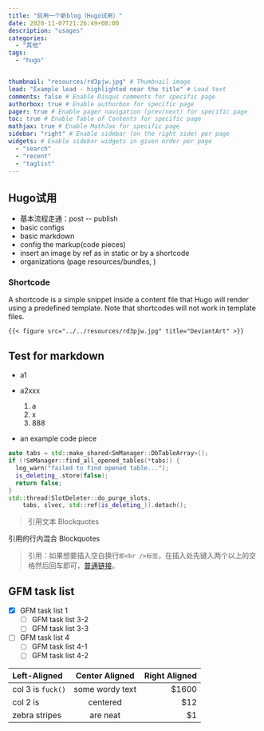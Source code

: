 ```yaml
---
title: "启用一个新blog（Hugo试用）"
date: 2020-11-07T21:26:49+08:00
description: "usages"
categories:
  - "其他"
tags:
  - "hugo"


thumbnail: "resources/rd3pjw.jpg" # Thumbnail image
lead: "Example lead - highlighted near the title" # Lead text
comments: false # Enable Disqus comments for specific page
authorbox: true # Enable authorbox for specific page
pager: true # Enable pager navigation (prev/next) for specific page
toc: true # Enable Table of Contents for specific page
mathjax: true # Enable MathJax for specific page
sidebar: "right" # Enable sidebar (on the right side) per page
widgets: # Enable sidebar widgets in given order per page
  - "search"
  - "recent"
  - "taglist"
---
```


## Hugo试用

- 基本流程走通：post -- publish
- basic configs
- basic markdown
- config the markup(code pieces)
- insert an image by ref as in static or by a shortcode
- organizations (page resources/bundles, )


### Shortcode

A shortcode is a simple snippet inside a content file that Hugo will render using a predefined template. Note that shortcodes will not work in template files.

```
{{< figure src="../../resources/rd3pjw.jpg" title="DeviantArt" >}}
```


## Test for markdown

* a1
* a2xxx
    1. a
    1. x
    1. 888

* an example code piece

```c++
auto tabs = std::make_shared<SmManager::DbTableArray>();
if (!SmManager::find_all_opened_tables(*tabs)) {
  log_warn("failed to find opened table...");
  is_deleting_.store(false);
  return false;
}
std::thread(SlotDeleter::do_purge_slots, 
    tabs, slvec, std::ref(is_deleting_)).detach();
```


> 引用文本 Blockquotes

引用的行内混合 Blockquotes

> 引用：如果想要插入空白换行`即<br />标签`，在插入处先键入两个以上的空格然后回车即可，[普通链接]("/")。

## GFM task list
- [x] GFM task list 1
    - [ ] GFM task list 3-2
    - [ ] GFM task list 3-3
- [ ] GFM task list 4
    - [ ] GFM task list 4-1
    - [ ] GFM task list 4-2

| Left-Aligned  | Center Aligned  | Right Aligned |
| :------------ |:---------------:| -----:|
| col 3 is `fuck()` | some wordy text | $1600 |
| col 2 is      | centered        |   $12 |
| zebra stripes | are neat        |    $1 |


